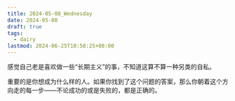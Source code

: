 ```yaml
---
title: 2024-05-08_Wednesday
date: 2024-05-08
draft: true
tags:
  - dairy
lastmod: 2024-06-25T10:58:25+08:00
---
```

感觉自己老是喜欢做一些“长期主义”的事，不知道这算不算一种另类的自私。

重要的是你想成为什么样的人。如果你找到了这个问题的答案，那么你朝着这个方向走的每一步——不论成功的或是失败的，都是正确的。